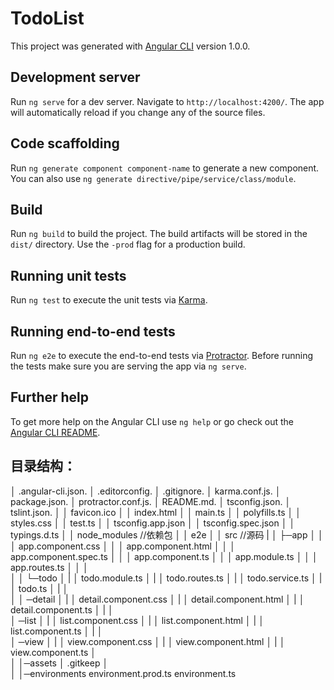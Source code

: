 # TodoList

This project was generated with [Angular CLI](https://github.com/angular/angular-cli) version 1.0.0.

## Development server

Run `ng serve` for a dev server. Navigate to `http://localhost:4200/`. The app will automatically reload if you change any of the source files.

## Code scaffolding

Run `ng generate component component-name` to generate a new component. You can also use `ng generate directive/pipe/service/class/module`.

## Build

Run `ng build` to build the project. The build artifacts will be stored in the `dist/` directory. Use the `-prod` flag for a production build.

## Running unit tests

Run `ng test` to execute the unit tests via [Karma](https://karma-runner.github.io).

## Running end-to-end tests

Run `ng e2e` to execute the end-to-end tests via [Protractor](http://www.protractortest.org/).
Before running the tests make sure you are serving the app via `ng serve`.

## Further help

To get more help on the Angular CLI use `ng help` or go check out the [Angular CLI README](https://github.com/angular/angular-cli/blob/master/README.md).
## 目录结构：

│  .angular-cli.json.
│  .editorconfig.
│  .gitignore.
│  karma.conf.js.
│  package.json.
│  protractor.conf.js.
│  README.md.
│  tsconfig.json.
│  tslint.json.
│  │ favicon.ico
│  │  index.html
│  │  main.ts
│  │  polyfills.ts
│  │  styles.css
│  │  test.ts
│  │  tsconfig.app.json
│  │  tsconfig.spec.json
│  │  typings.d.ts
│  │  node_modules //依赖包
│  │  e2e
│  │  src //源码
|  │  ├─app
│  │  │  app.component.css
│  │  │  app.component.html
│  │  │  app.component.spec.ts
│  │  │  app.component.ts
│  │  │  app.module.ts
│  │  │  app.routes.ts
│  │  │  
│     │  └─todo
│     |     │  todo.module.ts
│     |     │  todo.routes.ts
│     |     │  todo.service.ts
│     |     │  todo.ts
│     |     │  
│     │  ─detail
│     |     │  detail.component.css
│     |     │  detail.component.html
│     |     │  detail.component.ts
│     |     │      
│        ─list
│     |     │  list.component.css
│     |     │  list.component.html
│     |     │  list.component.ts
│     |     │      
│        ─view
│     |     │  view.component.css
│     |     │  view.component.html
│     |     │  view.component.ts
│              
│  │─assets
│      .gitkeep
│      
│  │─environments
        environment.prod.ts
        environment.ts
        
